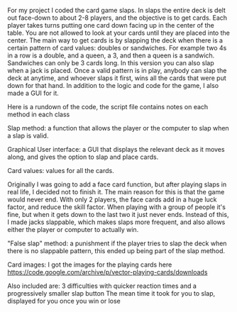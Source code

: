 For my project I coded the card game slaps. In slaps the entire deck is delt out face-down to about 2-8 players, and the objective is to get cards. Each player takes turns putting one card down facing up in the center of the table. You are not allowed to look at your cards until they are placed into the center. The main way to get cards is by slapping the deck when there is a certain pattern of card values: doubles or sandwiches. For example two 4s in a row is a double, and a queen, a 3, and then a queen is a sandwich. Sandwiches can only be 3 cards long. In this version you can also slap when a jack is placed. Once a valid pattern is in play, anybody can slap the deck at anytime, and whoever slaps it first, wins all the cards that were put down for that hand. In addition to the logic and code for the game, I also made a GUI for it.


Here is a rundown of the code, the script file contains notes on each method in each class

Slap method: a function that allows the player or the computer to slap when a slap is valid.

Graphical User interface: a GUI that displays the relevant deck as it moves along, and gives the option to slap and place cards.

Card values: values for all the cards.

Originally I was going to add a face card function, but after playing slaps in real life, I decided not to finish it. The main reason for this is that the game would never end. With only 2 players, the face cards add in a huge luck factor, and reduce the skill factor. When playing with a group of people it's fine, but when it gets down to the last two it just never ends. Instead of this, I made jacks slappable, which makes slaps more frequent, and also allows either the player or computer to actually win.

"False slap" method: a punishment if the player tries to slap the deck when there is no slappable pattern, this ended up being part of the slap method.

Card images: I got the images for the playing cards here https://code.google.com/archive/p/vector-playing-cards/downloads

Also included are:
3 difficulties with quicker reaction times and a progressively smaller slap button
The mean time it took for you to slap, displayed for you once you win or lose
